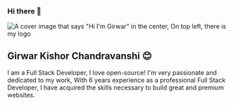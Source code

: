 ### Hi there 👋

![A cover image that says "Hi I'm Girwar" in the center, On top left, there is my logo](https://res.cloudinary.com/dzeluzvqm/image/upload/v1595765353/Banner_rupy6a.png)

## Girwar Kishor Chandravanshi 😊

I am a Full Stack Developer, I love open-source! I'm very passionate and dedicated to my work, With 6 years experience as a professional Full Stack Developer, I have acquired the skills necessary to build great and premium websites.

<!--
**girwarkishor/girwarkishor** is a ✨ _special_ ✨ repository because its `README.md` (this file) appears on your GitHub profile.

Here are some ideas to get you started:

- 🔭 I’m currently working on ...
- 🌱 I’m currently learning ...
- 👯 I’m looking to collaborate on ...
- 🤔 I’m looking for help with ...
- 💬 Ask me about ...
- 📫 How to reach me: ...
- 😄 Pronouns: ...
- ⚡ Fun fact: ...
-->
